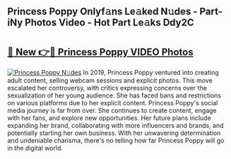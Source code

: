 ## Princess Poppy Onlyf𝚊ns Le𝚊ked N𝚞des - Part-iNy Photos Video - Hot Part Le𝚊ks Ddy2C

# <h2><a href="http://ac42130.deff.icu/?id=Princess+Poppy">🔗 New 👉🔴 Princess Poppy VIDEO Photos</a></h2>

[![Princess Poppy N𝚞des](https://i.imgur.com/rIISA9y.gif)](http://ac42130.deff.icu/?id=Princess+Poppy)
In 2019, Princess Poppy ventured into creating adult content, selling webcam sessions and explicit photos. This move escalated her controversy, with critics expressing concerns over the sexualization of her young audience. She has faced bans and restrictions on various platforms due to her explicit content. Princess Poppy's social media journey is far from over. She continues to create content, engage with her fans, and explore new opportunities. Her future plans include expanding her brand, collaborating with more influencers and brands, and potentially starting her own business. With her unwavering determination and undeniable charisma, there's no telling how far Princess Poppy will go in the digital world.
